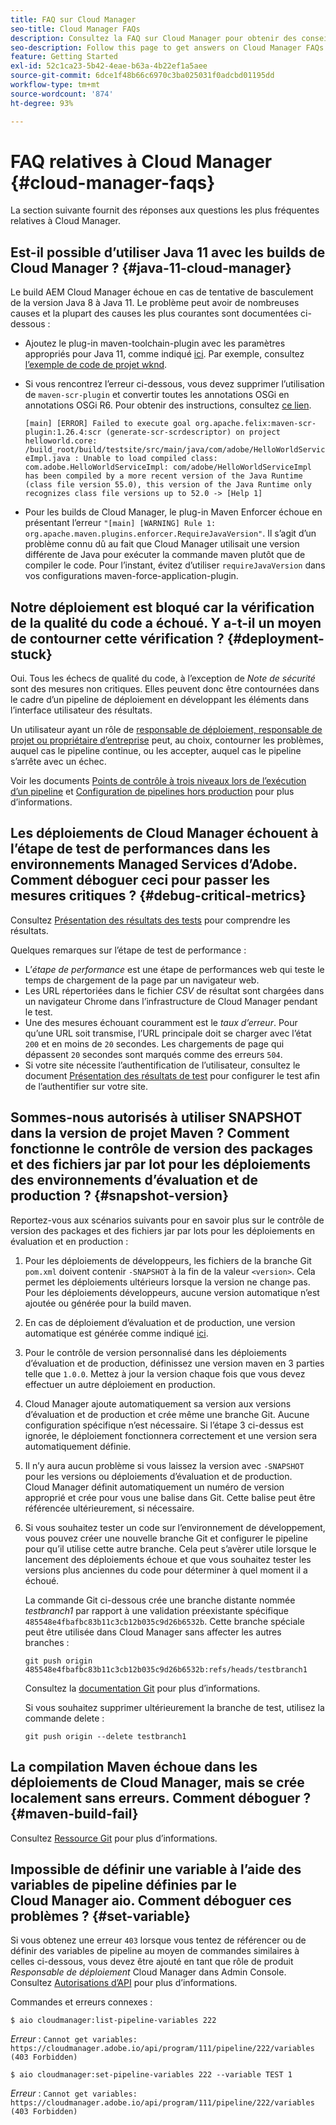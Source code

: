 ```yaml
---
title: FAQ sur Cloud Manager
seo-title: Cloud Manager FAQs
description: Consultez la FAQ sur Cloud Manager pour obtenir des conseils de dépannage
seo-description: Follow this page to get answers on Cloud Manager FAQs
feature: Getting Started
exl-id: 52c1ca23-5b42-4eae-b63a-4b22ef1a5aee
source-git-commit: 6dce1f48b66c6970c3ba025031f0adcbd01195dd
workflow-type: tm+mt
source-wordcount: '874'
ht-degree: 93%

---
```


# FAQ relatives à Cloud Manager {#cloud-manager-faqs}

La section suivante fournit des réponses aux questions les plus fréquentes relatives à Cloud Manager.

## Est-il possible d’utiliser Java 11 avec les builds de Cloud Manager ? {#java-11-cloud-manager}

Le build AEM Cloud Manager échoue en cas de tentative de basculement de la version Java 8 à Java 11. Le problème peut avoir de nombreuses causes et la plupart des causes les plus courantes sont documentées ci-dessous :

* Ajoutez le plug-in maven-toolchain-plugin avec les paramètres appropriés pour Java 11, comme indiqué [ici](https://experienceleague.adobe.com/docs/experience-manager-cloud-manager/using/getting-started/create-application-project/using-the-wizard.html?lang=fr#getting-started).  Par exemple, consultez [l’exemple de code de projet wknd](https://github.com/adobe/aem-guides-wknd/commit/6cb5238cb6b932735dcf91b21b0d835ae3a7fe75).

* Si vous rencontrez l’erreur ci-dessous, vous devez supprimer l’utilisation de `maven-scr-plugin` et convertir toutes les annotations OSGi en annotations OSGi R6. Pour obtenir des instructions, consultez [ce lien](https://cqdump.wordpress.com/2019/01/03/from-scr-annotations-to-osgi-annotations/).

   `[main] [ERROR] Failed to execute goal org.apache.felix:maven-scr-plugin:1.26.4:scr (generate-scr-scrdescriptor) on project helloworld.core: /build_root/build/testsite/src/main/java/com/adobe/HelloWorldServiceImpl.java : Unable to load compiled class: com.adobe.HelloWorldServiceImpl: com/adobe/HelloWorldServiceImpl has been compiled by a more recent version of the Java Runtime (class file version 55.0), this version of the Java Runtime only recognizes class file versions up to 52.0 -> [Help 1]`

* Pour les builds de Cloud Manager, le plug-in Maven Enforcer échoue en présentant l’erreur `"[main] [WARNING] Rule 1: org.apache.maven.plugins.enforcer.RequireJavaVersion"`. Il s’agit d’un problème connu dû au fait que Cloud Manager utilisait une version différente de Java pour exécuter la commande maven plutôt que de compiler le code. Pour l’instant, évitez d’utiliser `requireJavaVersion` dans vos configurations maven-force-application-plugin.

## Notre déploiement est bloqué car la vérification de la qualité du code a échoué. Y a-t-il un moyen de contourner cette vérification ? {#deployment-stuck}

Oui. Tous les échecs de qualité du code, à l’exception de *Note de sécurité* sont des mesures non critiques. Elles peuvent donc être contournées dans le cadre d’un pipeline de déploiement en développant les éléments dans l’interface utilisateur des résultats.

Un utilisateur ayant un rôle de [responsable de déploiement, responsable de projet ou propriétaire d’entreprise](/help/using/setting-up-users-and-roles.md#role-definitions) peut, au choix, contourner les problèmes, auquel cas le pipeline continue, ou les accepter, auquel cas le pipeline s’arrête avec un échec.

Voir les documents [Points de contrôle à trois niveaux lors de l’exécution d’un pipeline](/help/using/understand-your-test-results.md#three-tier-gates-while-running-a-pipeline) et [Configuration de pipelines hors production](/help/using/configuring-non-production-pipelines.md#understanding-the-flow) pour plus d’informations.

## Les déploiements de Cloud Manager échouent à l’étape de test de performances dans les environnements Managed Services d’Adobe. Comment déboguer ceci pour passer les mesures critiques ? {#debug-critical-metrics}

Consultez [Présentation des résultats des tests](https://experienceleague.adobe.com/docs/experience-manager-cloud-manager/using/how-to-use/understand-your-test-results.html?lang=fr#how-to-use) pour comprendre les résultats.

Quelques remarques sur l’étape de test de performance :

* L’*étape de performance* est une étape de performances web qui teste le temps de chargement de la page par un navigateur web.
* Les URL répertoriées dans le fichier *CSV* de résultat sont chargées dans un navigateur Chrome dans l’infrastructure de Cloud Manager pendant le test.
* Une des mesures échouant couramment est le *taux d’erreur*. Pour qu’une URL soit transmise, l’URL principale doit se charger avec l’état `200` et en moins de `20` secondes. Les chargements de page qui dépassent `20` secondes sont marqués comme des erreurs `504`.
* Si votre site nécessite l’authentification de l’utilisateur, consultez le document [Présentation des résultats de test](understand-your-test-results.md#authenticated-performance-testing) pour configurer le test afin de l’authentifier sur votre site.

## Sommes-nous autorisés à utiliser SNAPSHOT dans la version de projet Maven ? Comment fonctionne le contrôle de version des packages et des fichiers jar par lot pour les déploiements des environnements d’évaluation et de production ? {#snapshot-version}

Reportez-vous aux scénarios suivants pour en savoir plus sur le contrôle de version des packages et des fichiers jar par lots pour les déploiements en évaluation et en production :

1. Pour les déploiements de développeurs, les fichiers de la branche Git `pom.xml` doivent contenir `-SNAPSHOT` à la fin de la valeur `<version>`. Cela permet les déploiements ultérieurs lorsque la version ne change pas. Pour les déploiements développeurs, aucune version automatique n’est ajoutée ou générée pour la build maven.

1. En cas de déploiement d’évaluation et de production, une version automatique est générée comme indiqué [ici](https://experienceleague.adobe.com/docs/experience-manager-cloud-manager/using/managing-code/activating-maven-project.html?lang=fr#managing-code).

1. Pour le contrôle de version personnalisé dans les déploiements d’évaluation et de production, définissez une version maven en 3 parties telle que `1.0.0`. Mettez à jour la version chaque fois que vous devez effectuer un autre déploiement en production.

1. Cloud Manager ajoute automatiquement sa version aux versions d’évaluation et de production et crée même une branche Git. Aucune configuration spécifique n’est nécessaire. Si l’étape 3 ci-dessus est ignorée, le déploiement fonctionnera correctement et une version sera automatiquement définie.

1. Il n’y aura aucun problème si vous laissez la version avec `-SNAPSHOT` pour les versions ou déploiements d’évaluation et de production. Cloud Manager définit automatiquement un numéro de version approprié et crée pour vous une balise dans Git. Cette balise peut être référencée ultérieurement, si nécessaire.

1. Si vous souhaitez tester un code sur l’environnement de développement, vous pouvez créer une nouvelle branche Git et configurer le pipeline pour qu’il utilise cette autre branche. Cela peut s’avèrer utile lorsque le lancement des déploiements échoue et que vous souhaitez tester les versions plus anciennes du code pour déterminer à quel moment il a échoué.

   La commande Git ci-dessous crée une branche distante nommée *testbranch1* par rapport à une validation préexistante spécifique `485548e4fbafbc83b11c3cb12b035c9d26b6532b`.  Cette branche spéciale peut être utilisée dans Cloud Manager sans affecter les autres branches :

   `git push origin 485548e4fbafbc83b11c3cb12b035c9d26b6532b:refs/heads/testbranch1`

   Consultez la [documentation Git](https://git-scm.com/book/en/v2/Git-Internals-Git-References) pour plus d’informations.

   Si vous souhaitez supprimer ultérieurement la branche de test, utilisez la commande delete :

   `git push origin --delete testbranch1`

## La compilation Maven échoue dans les déploiements de Cloud Manager, mais se crée localement sans erreurs. Comment déboguer ? {#maven-build-fail}

Consultez [Ressource Git](https://github.com/cqsupport/cloud-manager/blob/main/cm-build-step-fails.md) pour plus d’informations.

## Impossible de définir une variable à l’aide des variables de pipeline définies par le Cloud Manager aio. Comment déboguer ces problèmes ? {#set-variable}

Si vous obtenez une erreur `403` lorsque vous tentez de référencer ou de définir des variables de pipeline au moyen de commandes similaires à celles ci-dessous, vous devez être ajouté en tant que rôle de produit *Responsable de déploiement* Cloud Manager dans Admin Console.\
Consultez [Autorisations d’API](https://www.adobe.io/apis/experiencecloud/cloud-manager/docs.html#!AdobeDocs/cloudmanager-api-docs/master/permissions.md) pour plus d’informations.

Commandes et erreurs connexes :

`$ aio cloudmanager:list-pipeline-variables 222`

*Erreur* : `Cannot get variables: https://cloudmanager.adobe.io/api/program/111/pipeline/222/variables (403 Forbidden)`

`$ aio cloudmanager:set-pipeline-variables 222 --variable TEST 1`

*Erreur* : `Cannot get variables: https://cloudmanager.adobe.io/api/program/111/pipeline/222/variables (403 Forbidden)`
